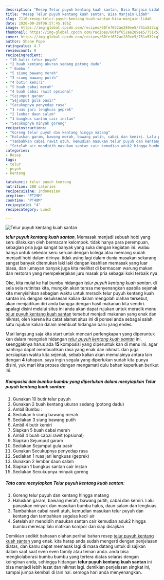 ```yaml
---
description: "Resep Telur puyuh kentang kuah santan, Bisa Manjain Lidah"
title: "Resep Telur puyuh kentang kuah santan, Bisa Manjain Lidah"
slug: 2116-resep-telur-puyuh-kentang-kuah-santan-bisa-manjain-lidah
date: 2020-09-29T06:57:45.165Z
image: https://img-global.cpcdn.com/recipes/60fef652ae289ee5/751x532cq70/telur-puyuh-kentang-kuah-santan-foto-resep-utama.jpg
thumbnail: https://img-global.cpcdn.com/recipes/60fef652ae289ee5/751x532cq70/telur-puyuh-kentang-kuah-santan-foto-resep-utama.jpg
cover: https://img-global.cpcdn.com/recipes/60fef652ae289ee5/751x532cq70/telur-puyuh-kentang-kuah-santan-foto-resep-utama.jpg
author: Shane Pope
ratingvalue: 4.7
reviewcount: 9
recipeingredient:
- "10 butir telur puyuh"
- "2 buah kentang ukuran sedang potong dadu"
- " Bumbu "
- "5 siung bawang merah"
- "3 siung bawang putih"
- "4 butir kemiri"
- "5 buah cabai merah"
- "4 buah cabai rawit opsional"
- "Sejumput garam"
- "Sejumput gula pasir"
- "Secukupnya penyedap rasa"
- "1 ruas jari lengkuas geprek"
- "2 lembar daun salam"
- "1 bungkus santan cair instan"
- "Secukupnya minyak goreng"
recipeinstructions:
- "Goreng telur puyuh dan kentang hingga matang"
- "Haluskan garam, bawang merah, bawang putih, cabai dan kemiri. Lalu panaskan minyak dan masukan bumbu halus, daun salam dan lengkuas"
- "Tambahkan cabai rawit utuh, kemudian masukan telur puyuh dan kentang dan tambahkan segelas kecil air"
- "Setelah air mendidih masukan santan cair kemudian aduk2 hingga bumbu meresap lalu matikan kompor dan siap disajikan"
categories:
- Resep
tags:
- telur
- puyuh
- kentang

katakunci: telur puyuh kentang 
nutrition: 208 calories
recipecuisine: Indonesian
preptime: "PT29M"
cooktime: "PT48M"
recipeyield: "4"
recipecategory: Lunch

---
```



![Telur puyuh kentang kuah santan](https://img-global.cpcdn.com/recipes/60fef652ae289ee5/751x532cq70/telur-puyuh-kentang-kuah-santan-foto-resep-utama.jpg)

<b><i>telur puyuh kentang kuah santan</i></b>, Memasak menjadi sebuah hobi yang seru dilakukan oleh bermacam kelompok. tidak hanya para perempuan, sebagian pria juga sangat banyak yang suka dengan kegiatan ini. walau hanya untuk sekedar seru seruan dengan kolega atau memang sudah menjadi hobi dalam dirinya. tidak asing lagi dalam dunia masakan sekarang sangat banyak ditemukan laki laki dengan keahlian memasak yang luar biasa, dan lumayan banyak juga kita melihat di bermacam warung makan dan restoran yang mempekerjakan juru masak pria sebagai koki terbaik nya.

Oke, kita mulai ke hal bumbu hidangan <i>telur puyuh kentang kuah santan</i>. di sela sela rutinitas kita, mungkin akan terasa menyenangkan apabila sejenak kita menyisihkan sebagian waktu untuk meracik telur puyuh kentang kuah santan ini. dengan kesuksesan kalian dalam mengolah olahan tersebut, akan menjadikan diri anda bangga dengan hasil makanan kita sendiri. apalagi disini melalui situs ini anda akan dapat rujukan untuk meracik menu <u>telur puyuh kentang kuah santan</u> tersebut menjadi makanan yang enak dan nikmat, oleh karena itu catat alamat situs ini di ponsel anda sebagai salah satu rujukan kalian dalam membuat hidangan baru yang endes.




Mari langsung saja kita start untuk mencari perlengkapan yang diperuntuk kan dalam mengolah hidangan <u><i>telur puyuh kentang kuah santan</i></u> ini. seenggaknya harus ada <b>15</b> komposisi yang diperuntuk kan di menu ini. agar nantinya dapat membuahkan rasa yang enak dan nikmat. dan juga persiapkan waktu kita sejenak, sebab kalian akan memulainya antara lain dengan <b>4</b> tahapan. saya ingin segala yang diperlukan sudah kita punya disini, yuk mari kita proses dengan mengamati dulu bahan keperluan berikut ini.

<!--inarticleads1-->

##### Komposisi dan bumbu-bumbu yang diperlukan dalam menyiapkan Telur puyuh kentang kuah santan:

1. Gunakan 10 butir telur puyuh
1. Gunakan 2 buah kentang ukuran sedang (potong dadu)
1. Ambil  Bumbu :
1. Sediakan 5 siung bawang merah
1. Sediakan 3 siung bawang putih
1. Ambil 4 butir kemiri
1. Siapkan 5 buah cabai merah
1. Ambil 4 buah cabai rawit (opsional)
1. Siapkan Sejumput garam
1. Sediakan Sejumput gula pasir
1. Gunakan Secukupnya penyedap rasa
1. Sediakan 1 ruas jari lengkuas (geprek)
1. Gunakan 2 lembar daun salam
1. Siapkan 1 bungkus santan cair instan
1. Sediakan Secukupnya minyak goreng




<!--inarticleads2-->

##### Tata cara menyiapkan Telur puyuh kentang kuah santan:

1. Goreng telur puyuh dan kentang hingga matang
1. Haluskan garam, bawang merah, bawang putih, cabai dan kemiri. Lalu panaskan minyak dan masukan bumbu halus, daun salam dan lengkuas
1. Tambahkan cabai rawit utuh, kemudian masukan telur puyuh dan kentang dan tambahkan segelas kecil air
1. Setelah air mendidih masukan santan cair kemudian aduk2 hingga bumbu meresap lalu matikan kompor dan siap disajikan




Demikian sedikit bahasan olahan perihal bahan resep <u>telur puyuh kentang kuah santan</u> yang enak. kita harap anda sudah mengerti dengan penjelasan diatas, dan kamu dapat memasak lagi di masa datang untuk di sajikan dalam saat saat even even family atau teman anda. anda bisa mengkolaborasi bumbu bumbu yang tertera diatas selaras dengan keinginan anda, sehingga hidangan <b>telur puyuh kentang kuah santan</b> ini bisa menjadi lebih lezat dan nikmat lagi. demikian penjelasan singkat ini, sampai jumpa kembali di lain hal. semoga hari anda menyenangkan.
